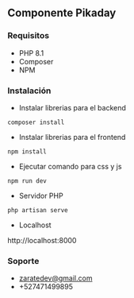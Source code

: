 ## Componente Pikaday

### Requisitos

- PHP 8.1
- Composer
- NPM

### Instalación

- Instalar librerias para el backend

```
composer install
```

- Instalar librerias para el frontend

```
npm install
```

- Ejecutar comando para css y js

```
npm run dev
```

- Servidor PHP

```
php artisan serve
```

- Localhost

http://localhost:8000

### Soporte

- zaratedev@gmail.com
- +527471499895
